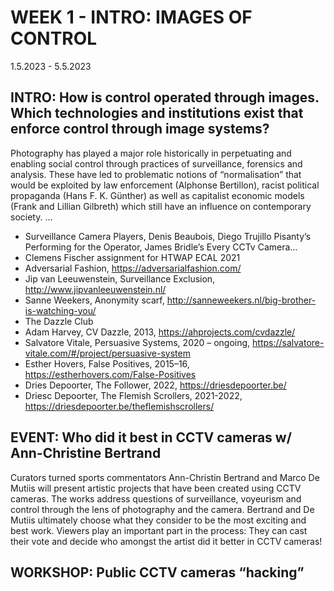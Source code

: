 # WEEK 1 - INTRO: IMAGES OF CONTROL

1.5.2023 - 5.5.2023

## INTRO: How is control operated through images. Which technologies and institutions exist that enforce control through image systems?

Photography has played a major role historically in perpetuating and enabling social control through practices of surveillance, forensics and analysis. These have led to problematic notions of “normalisation” that would be exploited by law enforcement (Alphonse Bertillon), racist political propaganda (Hans F. K. Günther) as well as capitalist economic models (Frank and Lillian Gilbreth) which still have an influence on contemporary society. 
…

+ Surveillance Camera Players, Denis Beaubois, Diego Trujillo  Pisanty’s Performing for the Operator, James Bridle’s Every CCTv Camera…
+ Clemens Fischer assignment for HTWAP ECAL 2021
+ Adversarial Fashion, https://adversarialfashion.com/
+ Jip van Leeuwenstein, Surveillance Exclusion, http://www.jipvanleeuwenstein.nl/
+ Sanne Weekers, Anonymity scarf, http://sanneweekers.nl/big-brother-is-watching-you/
+ The Dazzle Club
+ Adam Harvey, CV Dazzle, 2013, https://ahprojects.com/cvdazzle/ 
+ Salvatore Vitale, Persuasive Systems, 2020 – ongoing, https://salvatore-vitale.com/#/project/persuasive-system 
+ Esther Hovers, False Positives, 2015–16, https://estherhovers.com/False-Positives
+ Dries Depoorter, The Follower, 2022, https://driesdepoorter.be/
+ Driesc Depoorter, The Flemish Scrollers, 2021-2022, https://driesdepoorter.be/theflemishscrollers/

## EVENT: Who did it best in CCTV cameras w/ Ann-Christine Bertrand

Curators turned sports commentators Ann-Christin Bertrand and Marco De Mutiis will present artistic projects that have been created using CCTV cameras. The works address questions of surveillance, voyeurism and control through the lens of photography and the camera. Bertrand and De Mutiis ultimately choose what they consider to be the most exciting and best work. Viewers play an important part in the process: They can cast their vote and decide who amongst the artist did it better in CCTV cameras!

## WORKSHOP: Public CCTV cameras “hacking” 


